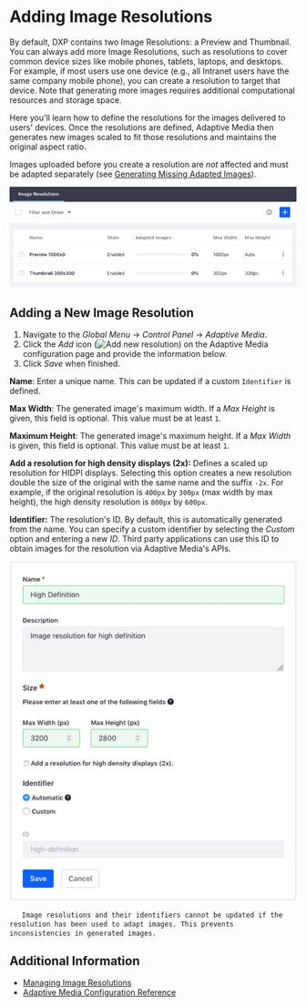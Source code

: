 # Adding Image Resolutions

By default, DXP contains two Image Resolutions: a Preview and Thumbnail. You can always add more Image Resolutions, such as resolutions to cover common device sizes like mobile phones, tablets, laptops, and desktops. For example, if most users use one device (e.g., all Intranet users have the same company mobile phone), you can create a resolution to target that device. Note that generating more images requires additional computational resources and storage space.

Here you'll learn how to define the resolutions for the images delivered to users' devices. Once the resolutions are defined, Adaptive Media then generates new images scaled to fit those resolutions and maintains the original aspect ratio.

Images uploaded before you create a resolution are _not_ affected and must be adapted separately (see [Generating Missing Adapted Images](./managing-image-resolutions.md#generating-missing-adapted-images)).

![Adaptive Media's image resolutions are listed in a table.](./adding-image-resolutions/images/01.png)

## Adding a New Image Resolution

1. Navigate to the _Global Menu_ &rarr; _Control Panel_ &rarr; _Adaptive Media_.
1. Click the *Add* icon (![Add new resolution](../../../../images/icon-add.png)) on the Adaptive Media configuration page and provide the information below.
1. Click _Save_ when finished.

**Name**: Enter a unique name. This can be updated if a custom `Identifier` is defined.

**Max Width**: The generated image's maximum width. If a *Max Height* is given, this field is optional. This value must be at least `1`.

**Maximum Height**: The generated image's maximum height. If a *Max Width* is given, this field is optional. This value must be at least `1`.

**Add a resolution for high density displays (2x):** Defines a scaled up resolution for HIDPI displays. Selecting this option creates a new resolution double the size of the original with the same name and the suffix `-2x`. For example, if the original resolution is `400px` by `300px` (max width by max height), the high density resolution is `800px` by `600px`.

**Identifier:** The resolution's ID. By default, this is automatically generated from the name. You can specify a custom identifier by selecting the _Custom_ option and entering a new _ID_. Third party applications can use this ID to obtain images for the resolution via Adaptive Media's APIs.

![The form for adding a new Adaptive Media resolution.](./adding-image-resolutions/images/02.png)

```tip::
   Image resolutions and their identifiers cannot be updated if the resolution has been used to adapt images. This prevents inconsistencies in generated images.
```

## Additional Information

* [Managing Image Resolutions](./managing-image-resolutions.md)
* [Adaptive Media Configuration Reference](./adaptive-media-configuration-reference.md)
